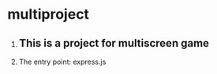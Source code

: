 <h1>multiproject</h1>
  <ol>
  <li><h2>This is a project for multiscreen game</h2></li>
  <li>The entry point: express.js</li>
  </ol>
